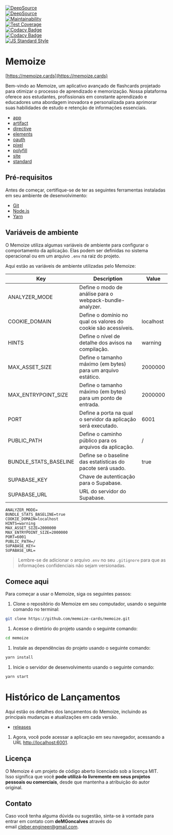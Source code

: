 [![DeepSource](https://app.deepsource.com/gh/memoize-cards/memoize.svg/?label=active+issues&show_trend=true&token=evWWUbzWfQCPjI9yCA1KeHxk)](https://app.deepsource.com/gh/memoize-cards/memoize/?ref=repository-badge)<br />
[![DeepSource](https://app.deepsource.com/gh/memoize-cards/memoize.svg/?label=resolved+issues&show_trend=true&token=evWWUbzWfQCPjI9yCA1KeHxk)](https://app.deepsource.com/gh/memoize-cards/memoize/?ref=repository-badge)<br />
[![Maintainability](https://api.codeclimate.com/v1/badges/a70488e2fdca047de298/maintainability)](https://codeclimate.com/github/memoize-cards/memoize/maintainability)<br />
[![Test Coverage](https://api.codeclimate.com/v1/badges/a70488e2fdca047de298/test_coverage)](https://codeclimate.com/github/memoize-cards/memoize/test_coverage)<br />
[![Codacy Badge](https://app.codacy.com/project/badge/Grade/f2d4e015f8984454a45ae9b0b68a1e1d)](https://app.codacy.com/gh/memoize-cards/memoize/dashboard?utm_source=gh&utm_medium=referral&utm_content=&utm_campaign=Badge_grade)<br />
[![Codacy Badge](https://app.codacy.com/project/badge/Coverage/f2d4e015f8984454a45ae9b0b68a1e1d)](https://app.codacy.com/gh/memoize-cards/memoize/dashboard?utm_source=gh&utm_medium=referral&utm_content=&utm_campaign=Badge_coverage)<br />
[![JS Standard Style](https://img.shields.io/badge/code%20style-standard-brightgreen.svg)](http://standardjs.com)

# Memoize

[https://memoize.cards](https://memoize.cards)

Bem-vindo ao Memoize, um aplicativo avançado de flashcards projetado para otimizar o processo de aprendizado e memorização. Nossa plataforma oferece aos estudantes, profissionais em constante aprendizado e educadores uma abordagem inovadora e personalizada para aprimorar suas habilidades de estudo e retenção de informações essenciais.

- [app](https://www.notion.so/app-8a4c96af66fc407da065cd75f338f92b?pvs=21)
- [artifact](https://www.notion.so/artifact-9987a261e1c240a1b5b181a8414636e6?pvs=21)
- [directive](https://www.notion.so/directive-9b509e7bea7943c1bdb0a30f011cfbd9?pvs=21)
- [elements](https://www.notion.so/elements-3ff5e4c1a6c6418f9c862674c98afc1a?pvs=21)
- [oauth](https://www.notion.so/oauth-5f60f938e6044f4faa00a7e796eb5e6f?pvs=21)
- [pixel](https://www.notion.so/pixel-2775a55095c548d1901440b342dbbc84?pvs=21)
- [polyfill](https://www.notion.so/polyfill-1e28c3f5681e43ab96869dc592a1eca2?pvs=21)
- [site](https://www.notion.so/site-e1ad4d41dda048af8cfd30baee0c0af9?pvs=21)
- [standard](https://www.notion.so/standard-6dac1889956f4fc3b280f43dae2e94ac?pvs=21)

## Pré-requisitos

Antes de começar, certifique-se de ter as seguintes ferramentas instaladas em seu ambiente de desenvolvimento:

- [Git](https://git-scm.com/)
- [Node.js](https://nodejs.org/)
- [Yarn](https://yarnpkg.com/)

## Variáveis de ambiente

O Memoize utiliza algumas variáveis de ambiente para configurar o comportamento da aplicação. Elas podem ser definidas no sistema operacional ou em um arquivo `.env` na raiz do projeto.

Aqui estão as variáveis de ambiente utilizadas pelo Memoize:

| Key | Description | Value |
| --- | --- | --- |
| ANALYZER_MODE | Define o modo de análise para o webpack-bundle-analyzer. |  |
| COOKIE_DOMAIN | Define o domínio no qual os valores do cookie são acessíveis. | localhost |
| HINTS | Define o nível de detalhe dos avisos na compilação. | warning |
| MAX_ASSET_SIZE | Define o tamanho máximo (em bytes) para um arquivo estático. | 2000000 |
| MAX_ENTRYPOINT_SIZE | Define o tamanho máximo (em bytes) para um ponto de entrada. | 2000000 |
| PORT | Define a porta na qual o servidor da aplicação será executado. | 6001 |
| PUBLIC_PATH | Define o caminho público para os arquivos da aplicação. | / |
| BUNDLE_STATS_BASELINE | Define se o baseline das estatísticas do pacote será usado. | true |
| SUPABASE_KEY | Chave de autenticação para o Supabase. |  |
| SUPABASE_URL | URL do servidor do Supabase. |  |

```
ANALYZER_MODE=
BUNDLE_STATS_BASELINE=true
COOKIE_DOMAIN=localhost
HINTS=warning
MAX_ASSET_SIZE=2000000
MAX_ENTRYPOINT_SIZE=2000000
PORT=6001
PUBLIC_PATH=/
SUPABASE_KEY=
SUPABASE_URL=
```

> Lembre-se de adicionar o arquivo .`env` no seu `.gitignore` para que as informações confidenciais não sejam versionadas.

## Comece aqui

Para começar a usar o Memoize, siga os seguintes passos:

1. Clone o repositório do Memoize em seu computador, usando o seguinte comando no terminal:

```bash
git clone https://github.com/memoize-cards/memoize.git
```

1. Acesse o diretório do projeto usando o seguinte comando:

```bash
cd memoize
```

1. Instale as dependências do projeto usando o seguinte comando:

```bash
yarn install
```

1. Inicie o servidor de desenvolvimento usando o seguinte comando:

```bash
yarn start
```


# Histórico de Lançamentos

Aqui estão os detalhes dos lançamentos do Memoize, incluindo as principais mudanças e atualizações em cada versão.

- [releases](https://www.notion.so/demgoncalves/Hist-rico-de-Lan-amentos-702fd38a5b044f77a10f92e9c7e77ae8pvs=21)

1. Agora, você pode acessar a aplicação em seu navegador, acessando a URL [http://localhost:6001](http://localhost:3000/).

## Licença

O Memoize é um projeto de código aberto licenciado sob a licença MIT. Isso significa que você **pode utilizá-lo livremente em seus projetos pessoais ou comerciais**, desde que mantenha a atribuição do autor original.

## Contato

Caso você tenha alguma dúvida ou sugestão, sinta-se à vontade para entrar em contato com **deMGoncalves** através do email [cleber.engineer@gmail.com](mailto:cleber.engineer@gmail.com).
